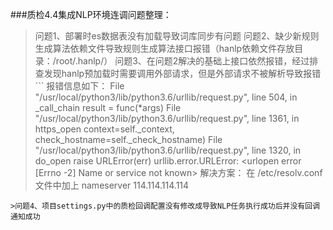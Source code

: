 
###质检4.4集成NLP环境连调问题整理：
>问题1、部署时es数据表没有加载导致词库同步有问题
>问题2、缺少新规则生成算法依赖文件导致规则生成算法接口报错（hanlp依赖文件存放目录：/root/.hanlp/）
>问题3、在问题2解决的基础上接口依然报错，经过排查发现hanlp预加载时需要调用外部请求，但是外部请求不被解析导致报错
    ```
    报错信息如下：
      File "/usr/local/python3/lib/python3.6/urllib/request.py", line 504, in _call_chain
        result = func(*args)
      File "/usr/local/python3/lib/python3.6/urllib/request.py", line 1361, in https_open
        context=self._context, check_hostname=self._check_hostname)
      File "/usr/local/python3/lib/python3.6/urllib/request.py", line 1320, in do_open
        raise URLError(err)
    urllib.error.URLError: <urlopen error [Errno -2] Name or service not known>
    解决方案：
      在 /etc/resolv.conf 文件中加上 nameserver 114.114.114.114
   ```
>问题4、项目settings.py中的质检回调配置没有修改成导致NLP任务执行成功后并没有回调通知成功
